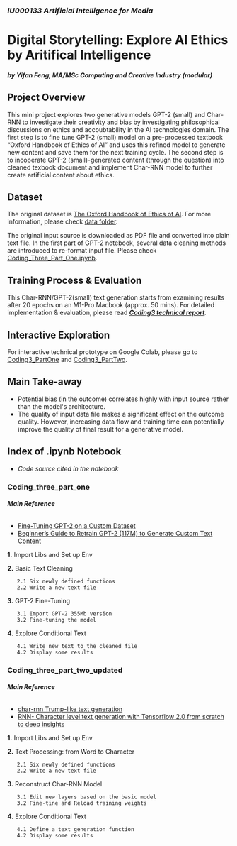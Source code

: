### <em>IU000133 Artificial Intelligence for Media</em>
# Digital Storytelling: Explore AI Ethics by Aritifical Intelligence
##### by Yifan Feng, MA/MSc Computing and Creative Industry (modular)

## Project Overview
This mini project explores two generative models GPT-2 (small) and Char-RNN to investigate their creativity and bias by investigating philosophical discussions on ethics and accoubtability in the AI technologies domain. The first step is to fine tune GPT-2 (small) model on a pre-processed textbook “Oxford Handbook of Ethics of AI” and uses this refined model to generate new content and save them for the next training cycle. The second step is to incoperate GPT-2 (small)-generated content (through the question) into cleaned texbook document and implement Char-RNN model to further create artificial content about ethics. 

## Dataset
The original dataset is [The Oxford Handbook of Ethics of AI](https://www.oxfordhandbooks.com/view/10.1093/oxfordhb/9780190067397.001.0001/oxfordhb-9780190067397). For more information, please check [data folder](https://github.com/Yifan-FENG/machineintelligence-ual/tree/main/data). 

The original input source is downloaded as PDF file and converted into plain text file. In the first part of GPT-2 notebook, several data cleaning methods are introduced to re-format input file. Please check [Coding_Three_Part_One.ipynb](https://github.com/Yifan-FENG/machineintelligence-ual/blob/main/Coding_three_part_one.ipynb). 

## Training Process & Evaluation 
This Char-RNN/GPT-2(small) text generation starts from examining results after 20 epochs on an M1-Pro Macbook (approx. 50 mins). For detailed implementation & evaluation, please read <em>**[Coding3 technical report](https://github.com/Yifan-FENG/machineintelligence-ual/blob/main/Coding3_report_YifanFENG.pdf)**.</em>

## Interactive Exploration 
For interactive technical prototype on Google Colab, please go to [Coding3_PartOne](https://colab.research.google.com/drive/1NPteSsCJ89l697_ztAmcLCU_pGGjzvi5?usp=sharing) and [Coding3_PartTwo](https://colab.research.google.com/drive/1l3z4I9KehQgtLqnOCSWH3m6II_xshuiF?usp=sharing).


## Main Take-away
* Potential bias (in the outcome) correlates highly with input source rather than the model's architecture. 
* The quality of input data file makes a significant effect on the outcome quality. However, increasing data flow and training time can potentially improve the quality of final result for a generative model. 

## Index of .ipynb Notebook
* <em>Code source cited in the notebook</em>

### Coding_three_part_one
##### Main Reference
######
* [Fine-Tuning GPT-2 on a Custom Dataset](https://colab.research.google.com/gist/MattPitlyk/45541145ad48b93da395f0a72ec2e7dc/fine-tuning-gpt-2-on-a-custom-dataset.ipynb) 
* [Beginner’s Guide to Retrain GPT-2 (117M) to Generate Custom Text Content](https://medium.com/ai-innovation/beginners-guide-to-retrain-gpt-2-117m-to-generate-custom-text-content-8bb5363d8b7f)

**1.** Import Libs and Set up Env 

**2.** Basic Text Cleaning

       2.1 Six newly defined functions 
       2.2 Write a new text file 

**3.** GPT-2 Fine-Tuning 

       3.1 Import GPT-2 355Mb version
       3.2 Fine-tuning the model

**4.** Explore Conditional Text

       4.1 Write new text to the cleaned file   
       4.2 Display some results
    

### Coding_three_part_two_updated
##### Main Reference
######
* [char-rnn Trump-like text generation](https://github.com/jctestud/char-rnn) 
* [RNN- Character level text generation with Tensorflow 2.0 from scratch to deep insights](https://geeks-today.medium.com/rnn-character-level-text-generation-with-tensorflow-2-0-from-scratch-to-deep-insights-41bac0e07f86)

**1.** Import Libs and Set up Env 

**2.** Text Processing: from Word to Character 

       2.1 Six newly defined functions 
       2.2 Write a new text file 

**3.** Reconstruct Char-RNN Model 

       3.1 Edit new layers based on the basic model
       3.2 Fine-tine and Reload training weights 

**4.** Explore Conditional Text

       4.1 Define a text generation function 
       4.2 Display some results
